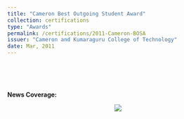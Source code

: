 ```yaml
---
title: "Cameron Best Outgoing Student Award"
collection: certifications
type: "Awards"
permalink: /certifications/2011-Cameron-BOSA
issuer: "Cameron and Kumaraguru College of Technology"
date: Mar, 2011
---
```




<br/><br/><br/>



**News Coverage:**

<p align="center">
  <img src="https://2.bp.blogspot.com/-_jzoLrT-yKk/WNDTUjx-g5I/AAAAAAAAcU0/7XSswdYW-g0cih4etvPBzdS_zrV-lWBdACLcB/s1600/Hindu_Mar_11_Ramaguru_Hi.jpg" width="">
</p>

